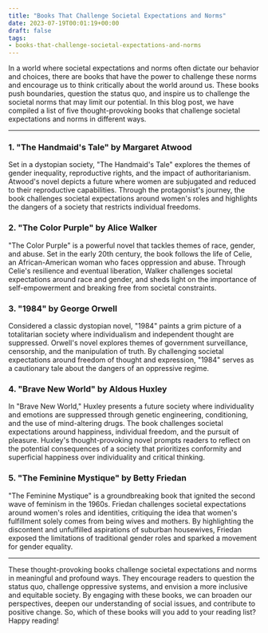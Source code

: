 ```yaml
---
title: "Books That Challenge Societal Expectations and Norms"
date: 2023-07-19T00:01:19+00:00
draft: false
tags: 
- books-that-challenge-societal-expectations-and-norms
---
```


In a world where societal expectations and norms often dictate our behavior and choices, there are books that have the power to challenge these norms and encourage us to think critically about the world around us. These books push boundaries, question the status quo, and inspire us to challenge the societal norms that may limit our potential. In this blog post, we have compiled a list of five thought-provoking books that challenge societal expectations and norms in different ways. 

---

### 1. "The Handmaid's Tale" by Margaret Atwood

Set in a dystopian society, "The Handmaid's Tale" explores the themes of gender inequality, reproductive rights, and the impact of authoritarianism. Atwood's novel depicts a future where women are subjugated and reduced to their reproductive capabilities. Through the protagonist's journey, the book challenges societal expectations around women's roles and highlights the dangers of a society that restricts individual freedoms.

### 2. "The Color Purple" by Alice Walker

"The Color Purple" is a powerful novel that tackles themes of race, gender, and abuse. Set in the early 20th century, the book follows the life of Celie, an African-American woman who faces oppression and abuse. Through Celie's resilience and eventual liberation, Walker challenges societal expectations around race and gender, and sheds light on the importance of self-empowerment and breaking free from societal constraints.

### 3. "1984" by George Orwell

Considered a classic dystopian novel, "1984" paints a grim picture of a totalitarian society where individualism and independent thought are suppressed. Orwell's novel explores themes of government surveillance, censorship, and the manipulation of truth. By challenging societal expectations around freedom of thought and expression, "1984" serves as a cautionary tale about the dangers of an oppressive regime.

### 4. "Brave New World" by Aldous Huxley

In "Brave New World," Huxley presents a future society where individuality and emotions are suppressed through genetic engineering, conditioning, and the use of mind-altering drugs. The book challenges societal expectations around happiness, individual freedom, and the pursuit of pleasure. Huxley's thought-provoking novel prompts readers to reflect on the potential consequences of a society that prioritizes conformity and superficial happiness over individuality and critical thinking.

### 5. "The Feminine Mystique" by Betty Friedan

"The Feminine Mystique" is a groundbreaking book that ignited the second wave of feminism in the 1960s. Friedan challenges societal expectations around women's roles and identities, critiquing the idea that women's fulfillment solely comes from being wives and mothers. By highlighting the discontent and unfulfilled aspirations of suburban housewives, Friedan exposed the limitations of traditional gender roles and sparked a movement for gender equality.

---

These thought-provoking books challenge societal expectations and norms in meaningful and profound ways. They encourage readers to question the status quo, challenge oppressive systems, and envision a more inclusive and equitable society. By engaging with these books, we can broaden our perspectives, deepen our understanding of social issues, and contribute to positive change. So, which of these books will you add to your reading list? Happy reading!